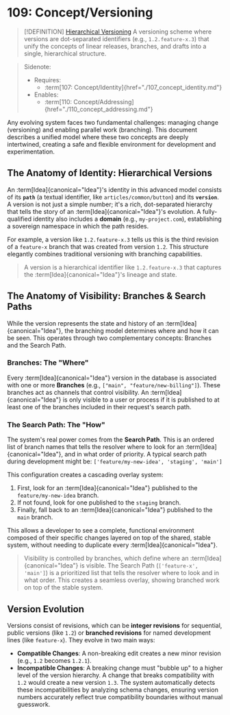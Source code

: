 # 109: Concept/Versioning

> [!DEFINITION] [Hierarchical Versioning](./000_glossary.md)
> A versioning scheme where versions are dot-separated identifiers (e.g., `1.2.feature-x.3`) that unify the concepts of linear releases, branches, and drafts into a single, hierarchical structure.

> Sidenote:
>
> - Requires:
>   - :term[107: Concept/Identity]{href="./107_concept_identity.md"}
> - Enables:
>   - :term[110: Concept/Addressing]{href="./110_concept_addressing.md"}

Any evolving system faces two fundamental challenges: managing change (versioning) and enabling parallel work (branching). This document describes a unified model where these two concepts are deeply intertwined, creating a safe and flexible environment for development and experimentation.

## The Anatomy of Identity: Hierarchical Versions

An :term[Idea]{canonical="Idea"}'s identity in this advanced model consists of its **`path`** (a textual identifier, like `articles/common/button`) and its **`version`**. A version is not just a simple number; it's a rich, dot-separated hierarchy that tells the story of an :term[Idea]{canonical="Idea"}'s evolution. A fully-qualified identity also includes a **domain** (e.g., `my-project.com`), establishing a sovereign namespace in which the path resides.

For example, a version like `1.2.feature-x.3` tells us this is the third revision of a `feature-x` branch that was created from version `1.2`. This structure elegantly combines traditional versioning with branching capabilities.

> A version is a hierarchical identifier like `1.2.feature-x.3` that captures the :term[Idea]{canonical="Idea"}'s lineage and state.

## The Anatomy of Visibility: Branches & Search Paths

While the version represents the state and history of an :term[Idea]{canonical="Idea"}, the branching model determines where and how it can be seen. This operates through two complementary concepts: Branches and the Search Path.

### Branches: The "Where"

Every :term[Idea]{canonical="Idea"} version in the database is associated with one or more **Branches** (e.g., `["main", "feature/new-billing"]`). These branches act as channels that control visibility. An :term[Idea]{canonical="Idea"} is only visible to a user or process if it is published to at least one of the branches included in their request's search path.

### The Search Path: The "How"

The system's real power comes from the **Search Path**. This is an ordered list of branch names that tells the resolver where to look for an :term[Idea]{canonical="Idea"}, and in what order of priority. A typical search path during development might be: `['feature/my-new-idea', 'staging', 'main']`

This configuration creates a cascading overlay system:

1.  First, look for an :term[Idea]{canonical="Idea"} published to the `feature/my-new-idea` branch.
2.  If not found, look for one published to the `staging` branch.
3.  Finally, fall back to an :term[Idea]{canonical="Idea"} published to the `main` branch.

This allows a developer to see a complete, functional environment composed of their specific changes layered on top of the shared, stable system, without needing to duplicate every :term[Idea]{canonical="Idea"}.

> Visibility is controlled by branches, which define where an :term[Idea]{canonical="Idea"} is visible.
> The Search Path (`['feature-x', 'main']`) is a prioritized list that tells
> the resolver where to look and in what order. This creates a seamless overlay,
> showing branched work on top of the stable system.

## Version Evolution

Versions consist of revisions, which can be **integer revisions** for sequential, public versions (like `1.2`) or **branched revisions** for named development lines (like `feature-x`). They evolve in two main ways:

- **Compatible Changes**: A non-breaking edit creates a new minor revision (e.g., `1.2` becomes `1.2.1`).
- **Incompatible Changes**: A breaking change must "bubble up" to a higher level of the version hierarchy. A change that breaks compatibility with `1.2` would create a new version `1.3`. The system automatically detects these incompatibilities by analyzing schema changes, ensuring version numbers accurately reflect true compatibility boundaries without manual guesswork.
